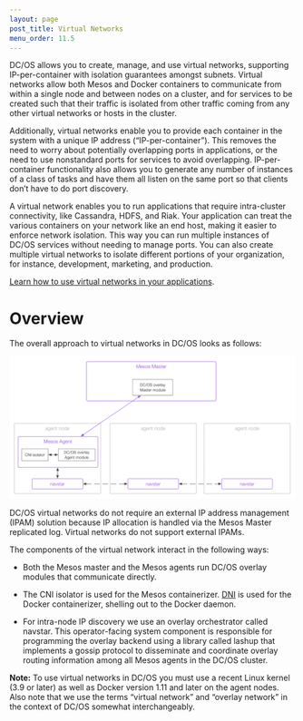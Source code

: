 ```yaml
---
layout: page
post_title: Virtual Networks
menu_order: 11.5 
---
```


DC/OS allows you to create, manage, and use virtual networks, supporting IP-per-container with isolation guarantees amongst subnets. Virtual networks allow both Mesos and Docker containers to communicate from within a single node and between nodes on a cluster, and for services to be created such that their traffic is isolated from other traffic coming from any other virtual networks or hosts in the cluster.

Additionally, virtual networks enable you to provide each container in the system with a unique IP address (“IP-per-container”). This removes the need to worry about potentially overlapping ports in applications, or the need to use nonstandard ports for services to avoid overlapping. IP-per-container functionality also allows you to generate any number of instances of a class of tasks and have them all listen on the same port so that clients don’t have to do port discovery.

A virtual network enables you to run applications that require intra-cluster connectivity, like Cassandra, HDFS, and Riak. Your application can treat the various containers on your network like an end host, making it easier to enforce network isolation. This way you can run multiple instances of DC/OS services without needing to manage ports. You can also create multiple virtual networks to isolate different portions of your organization, for instance, development, marketing, and production.

[Learn how to use virtual networks in your applications](/docs/1.8/usage/virtual-networks/).

# Overview

The overall approach to virtual networks in DC/OS looks as follows:

![Overview of the DC/OS Virtual Networks architecture](/1.8/administration/virtual-networks/img/virtual-networks.png) 

DC/OS virtual networks do not require an external IP address management (IPAM) solution because IP allocation is handled via the Mesos Master replicated log. Virtual networks do not support external IPAMs.

The components of the virtual network interact in the following ways:

- Both the Mesos master and the Mesos agents run DC/OS overlay modules that communicate directly.

- The CNI isolator is used for the Mesos containerizer. [DNI](https://docs.docker.com/engine/userguide/networking/dockernetworks/) is used for the Docker containerizer, shelling out to the Docker daemon.

- For intra-node IP discovery we use an overlay orchestrator called navstar. This operator-facing system component is responsible for programming the overlay backend using a library called lashup that implements a gossip protocol to disseminate and coordinate overlay routing information among all Mesos agents in the DC/OS cluster.

**Note:** To use virtual networks in DC/OS you must use a recent Linux kernel (3.9 or later) as well as Docker version 1.11 and later on the agent nodes.
Also note that we use the terms “virtual network” and “overlay network” in the context of DC/OS somewhat interchangeably.
